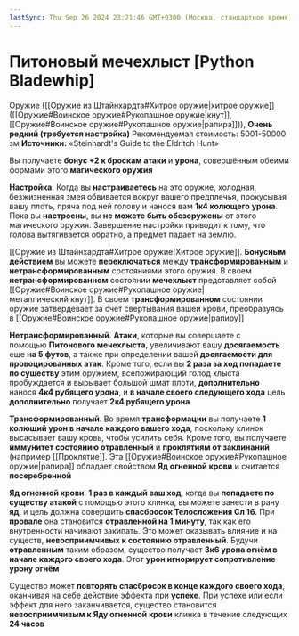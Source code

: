 ```yaml
---
lastSync: Thu Sep 26 2024 23:21:46 GMT+0300 (Москва, стандартное время)
---
```

# Питоновый мечехлыст [Python Bladewhip]

Оружие ([[Оружие из Штайнхардта#Хитрое оружие|хитрое оружие]] ([[Оружие#Воинское оружие#Рукопашное оружие|кнут]], [[Оружие#Воинское оружие#Рукопашное оружие|рапира]])), **Очень редкий (требуется настройка)**
Рекомендуемая стоимость: 5001-50000 зм
**Источники:** «Steinhardt's Guide to the Eldritch Hunt»

Вы получаете **бонус +2 к броскам атаки** и **урона**, совершённым обеими формами этого **магического оружия**

**Настройка**. Когда вы **настраиваетесь** на это оружие, холодная, безжизненная змея обвивается вокруг вашего предплечья, прокусывая вашу плоть, пряча под ней голову и нанося вам **1к4 колющего урона**. Пока вы **настроены**, вы **не можете быть обезоружены** от этого магического оружия. Завершение настройки приводит к тому, что голова вытягивается обратно, а предмет падает на землю.

[[Оружие из Штайнхардта#Хитрое оружие|Хитрое оружие]]. **Бонусным действием** вы можете **переключаться** между **трансформированным** и **нетрансформированным** состояниями этого оружия. В своем **нетрансформированном** состоянии **мечехлыст** представляет собой [[Оружие#Воинское оружие#Рукопашное оружие|металлический кнут]]. В своем **трансформированном** состоянии оружие затвердевает за счет свертывания вашей крови, преобразуясь в [[Оружие#Воинское оружие#Рукопашное оружие|рапиру]]

**Нетрансформированный**. **Атаки**, которые вы совершаете с помощью **Питонового мечехлыста**, увеличивают вашу **досягаемость** еще **на 5 футов**, а также при определении вашей **досягаемости для провоцированных атак**. Кроме того, если вы **2 раза за ход попадаете по существу** этим оружием, всепожирающий голод хлыста пробуждается и вырывает большой шмат плоти, **дополнительно** нанося **4к4 рубящего урона**, и **в начале своего следующего хода** цель **дополнительно** получает **2к4 рубящего урона**

**Трансформированный**. Во время **трансформации** вы получаете **1 колющий урон в начале каждого вашего хода**, поскольку клинок высасывает вашу кровь, чтобы усилить себя. Кроме того, вы получаете **иммунитет состоянию отравленный** и **проклятиям от заклинаний** (например [[Проклятие]]. Эта [[Оружие#Воинское оружие#Рукопашное оружие|рапира]] обладает свойством **Яд огненной крови** и считается **посеребренной**

**Яд огненной крови**. **1 раз в каждый ваш ход**, когда вы **попадаете по существу атакой** с помощью этого клинка, вы можете занести в рану **яд**, и цель должна совершить **спасбросок Телосложения Сл 16**. При **провале** она становится **отравленной на 1 минуту**, так как его внутренности начинают закипать. Это может оказывать влияние и на существ, **невосприимчивых к состоянию отравленный**. Будучи **отравленным** таким образом, существо получает **3к6 урона огнём в начале каждого своего хода**. Этот **урон игнорирует сопротивление урону огнём**

Существо может **повторять спасбросок в конце каждого своего хода**, оканчивая на себе действие эффекта при **успехе**. При успехе или если эффект для него заканчивается, существо становится **невосприимчивым к Яду огненной крови** клинка в течение следующих **24 часов**
